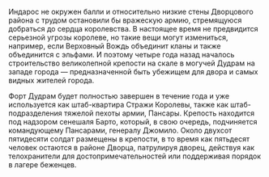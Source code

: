 Индарос не окружен балли и относительно низкие стены Дворцового района с трудом остановили бы вражескую армию, стремящуюся добраться до сердца королевства. В настоящее время не предвидится серьезной угрозы королеве, но такие вещи могут измениться, например, если Верховный Вождь объединит кланы и также объединится с эльфами. И поэтому четыре года назад началось строительство великолепной крепости на скале в могучей Дудрам на западе города — предназначенной быть убежищем для двора и самых видных жителей города.

Форт Дудрам будет полностью завершен в течение года и уже используется как штаб-квартира Стражи Королевы, также как штаб-подразделения тяжелой пехоты армии, Пансары. Крепость находится под надзором сенешаля Барто, который, в свою очередь, подчиняется командующему Пансарами, генералу Джомило. Около двухсот пятидесяти солдат размещены в крепости, в то время как пятьдесят человек остаются в районе Дворца, патрулируя дворец, действуя как телохранители для достопримечательностей или поддерживая порядок в лагере беженцев.